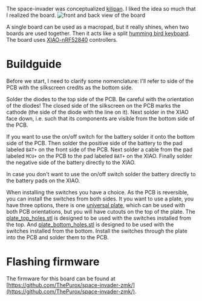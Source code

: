 The space-invader was conceptualized [kilipan](https://github.com/kilipan). I liked the idea so much that I realized the board.
![front and back view of the board](board.png)

A single board can be used as a macropad, but it really shines, when two boards are used together. Then it acts like a split [humming bird keyboard](https://github.com/PJE66/hummingbird).
The board uses [XIAO-nRF52840](https://wiki.seeedstudio.com/XIAO_BLE/) controllers.

# Buildguide

Before we start, I need to clarify some nomenclature:
I'll refer to side of the PCB with the silkscreen credits as the bottom side.

Solder the diodes to the top side of the PCB. Be careful with the orientation of the diodes! The closed side of the silkscreen on the PCB marks the cathode (the side of the diode with the line on it).
Next solder in the XIAO face down, i.e. such that its components are visible from the bottom side of the PCB.

If you want to use the on/off switch for the battery solder it onto the bottom side of the PCB. Then solder the positive side of the battery to the pad labeled `BAT+` on the front side of the PCB. Next solder a cable from the pad labeled `MCU+` on the PCB to the pad labeled `BAT+` on the XIAO. Finally solder the negative side of the battery directly to the XIAO.

In case you don't want to use the on/off switch solder the battery directly to the battery pads on the XIAO.

When installing the switches you have a choice. As the PCB is reversible, you can install the switches from both sides.
It you want to use a plate, you have three options, there is one [universal plate](plate_reversible.stl), which can be used with both PCB orientations, but you will have cutouts on the top of the plate.
The [plate_top_holes.stl](plate_top_holes.stl) is designed to be used with the switches installed from the top. And [plate_bottom_holes.stl](plate_bottom_holes.stl) is designed to be used with the switches installed from the bottom.
Install the switches through the plate into the PCB and solder them to the PCB.

# Flashing firmware
The firmware for this board can be found at [https://github.com/ThePurox/space-invader-zmk/](https://github.com/ThePurox/space-invader-zmk/).
